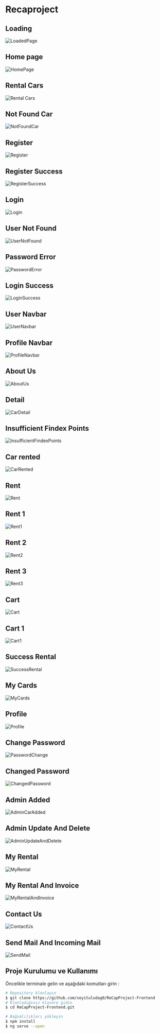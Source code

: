 # Recaproject

## Loading 
![LoadedPage](https://user-images.githubusercontent.com/76704724/115334439-13925e00-a1a4-11eb-8cb4-898dd840bb8a.gif)

## Home page 
![HomePage](https://user-images.githubusercontent.com/76704724/115408420-7f52e600-a1f9-11eb-9d74-51d858fac8a0.gif)

## Rental Cars
![Rental Cars](https://user-images.githubusercontent.com/76704724/115489989-da222700-a265-11eb-9758-637075d46f61.gif)

## Not Found Car 
![NotFoundCar](https://user-images.githubusercontent.com/76704724/115489250-86fba480-a264-11eb-8bae-2a2ded55f80c.gif)

## Register 
![Register](https://user-images.githubusercontent.com/76704724/115411626-4bc58b00-a1fc-11eb-9d0c-9d7f76932a5a.PNG)

## Register Success
![RegisterSuccess](https://user-images.githubusercontent.com/76704724/115414884-1bcbb700-a1ff-11eb-9a47-02b6ab39f233.PNG)

## Login 
![Login](https://user-images.githubusercontent.com/76704724/115412109-ba0a4d80-a1fc-11eb-84e1-cfbbc4cc8649.PNG)
 
## User Not Found
![UserNotFound](https://user-images.githubusercontent.com/76704724/115415605-b88e5480-a1ff-11eb-957f-19009b56799e.PNG)

## Password Error 
![PasswordError](https://user-images.githubusercontent.com/76704724/115415580-b1ffdd00-a1ff-11eb-9741-9eaec66b87d3.PNG)

## Login Success
![LoginSuccess](https://user-images.githubusercontent.com/76704724/115412509-09507e00-a1fd-11eb-9ff4-d374708fe1f9.PNG)

## User Navbar
![UserNavbar](https://user-images.githubusercontent.com/76704724/115416231-42d6b880-a200-11eb-9bbb-3ddbd5b2f0e7.PNG)

## Profile Navbar
![ProfileNavbar](https://user-images.githubusercontent.com/76704724/115423632-a8c63e80-a206-11eb-937a-53f0684d615d.PNG)

## About Us
![AboutUs](https://user-images.githubusercontent.com/76704724/115488552-62eb9380-a263-11eb-9414-1e9771c84ad7.PNG)

## Detail 
![CarDetail](https://user-images.githubusercontent.com/76704724/115416564-8f21f880-a200-11eb-85c6-f38ed01e7f0a.PNG)

## Insufficient Findex Points 
![InsufficientFindexPoints](https://user-images.githubusercontent.com/76704724/115416725-b11b7b00-a200-11eb-838b-7e4c6e57595b.PNG)

## Car rented 
![CarRented](https://user-images.githubusercontent.com/76704724/115416823-c2fd1e00-a200-11eb-9f73-066ec86583bd.PNG)
 
## Rent 
![Rent](https://user-images.githubusercontent.com/76704724/115416971-e758fa80-a200-11eb-80a0-c18ce6102fd7.PNG)

## Rent 1
![Rent1](https://user-images.githubusercontent.com/76704724/115416949-e2944680-a200-11eb-9a64-feb319de20e8.PNG)

## Rent 2
![Rent2](https://user-images.githubusercontent.com/76704724/115417000-ecb64500-a200-11eb-913f-b43d21256bb1.PNG)

## Rent 3
![Rent3](https://user-images.githubusercontent.com/76704724/115416981-e922be00-a200-11eb-991d-6e0efeaa3288.PNG)

## Cart 
![Cart](https://user-images.githubusercontent.com/76704724/115417410-43238380-a201-11eb-9d13-a3ee6919a475.PNG)

## Cart 1
![Cart1](https://user-images.githubusercontent.com/76704724/115417417-4585dd80-a201-11eb-8cbc-9a1cfe5d5361.PNG)

## Success Rental
![SuccessRental](https://user-images.githubusercontent.com/76704724/115418720-613db380-a202-11eb-8aa6-58262046df5a.PNG)

## My Cards
![MyCards](https://user-images.githubusercontent.com/76704724/115419571-1c664c80-a203-11eb-8c0c-32c68894537b.PNG)

## Profile
![Profile](https://user-images.githubusercontent.com/76704724/115420086-87178800-a203-11eb-96b3-a368759bfbfc.PNG)

## Change Password
![PasswordChange](https://user-images.githubusercontent.com/76704724/115420303-b3330900-a203-11eb-8c2d-fdd3d211f919.PNG)

## Changed Password
![ChangedPassword](https://user-images.githubusercontent.com/76704724/115420440-cfcf4100-a203-11eb-86c4-a497bd64ac65.png)

## Admin Added
![AdminCarAdded](https://user-images.githubusercontent.com/76704724/115420789-1a50bd80-a204-11eb-99a5-b45acc6d5aef.gif)

## Admin Update And Delete
![AdminUpdateAndDelete](https://user-images.githubusercontent.com/76704724/115420993-453b1180-a204-11eb-9954-bb318d0e7fd9.gif)

## My Rental
![MyRental](https://user-images.githubusercontent.com/76704724/115423200-4bca8880-a206-11eb-8844-fd2909a8162d.PNG)

## My Rental And Invoice
![MyRentalAndInvoice](https://user-images.githubusercontent.com/76704724/115424299-40c42800-a207-11eb-9dd6-2328e0449001.PNG)

## Contact Us
![ContactUs](https://user-images.githubusercontent.com/76704724/115425119-014a0b80-a208-11eb-95fd-b03dd2f766ab.PNG)

## Send Mail And Incoming Mail
![SendMail](https://user-images.githubusercontent.com/76704724/115432076-a9fb6980-a20e-11eb-999b-0d0f315036fe.gif)


## Proje Kurulumu ve Kullanımı

Öncelikle terminale gelin ve aşağıdaki komutları girin :

```bash
# Repository klonlayın
$ git clone https://github.com/seyituludag0/ReCapProject-Frontend
# Klonladığınız klasöre gidin
$ cd ReCapProject-Frontend.git

# Bağımlılıkları yükleyin
$ npm install
$ ng serve --open
```
